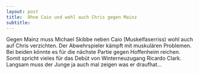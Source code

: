 ```yaml
---
layout: post
title:  Ohne Caio und wohl auch Chris gegen Mainz
subtitle:  
---
```


Gegen Mainz muss Michael Skibbe neben Caio (Muskelfaserriss) wohl auch auf Chris verzichten. Der Abwehrspieler kämpft mit muskulären Problemen. Bei beiden könnte es für die nächste Partie gegen Hoffenheim reichen. Somit spricht vieles für das Debüt von Winterneuzugang Ricardo Clark. Langsam muss der Junge ja auch mal zeigen was er draufhat...


